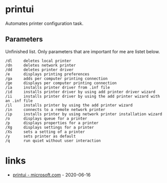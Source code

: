 # printui 

Automates printer configuration task.

## Parameters

Unfinished list. Only parameters that are important for me are listet below.

```
/dl     deletes local printer
/dn     deletes network printer
/dd     deletes printer driver
/e      displays printing preferences
/ga     adds per computer printing connection
/ge     displays per computer printing connection
/ia     installs printer driver from .inf file
/id     installs printer driver by using add printer driver wizard
/ii     installs printer driver by using the add printer wizard with an .inf file
/il     installs printer by using the add printer wizard
/in     connects to a remote network printer
/ip     installs printer by using network printer installation wizard
/o      displays queue for a printer
/p      displays properties for a printer
/Xg     displays settings for a printer
/Xs     sets a setting of a printer
/y      sets printer as default
/q      run quiet without user interaction
```

# links

* [printui - microsoft.com](https://docs.microsoft.com/en-us/windows-server/administration/windows-commands/rundll32-printui) - 2020-06-16
